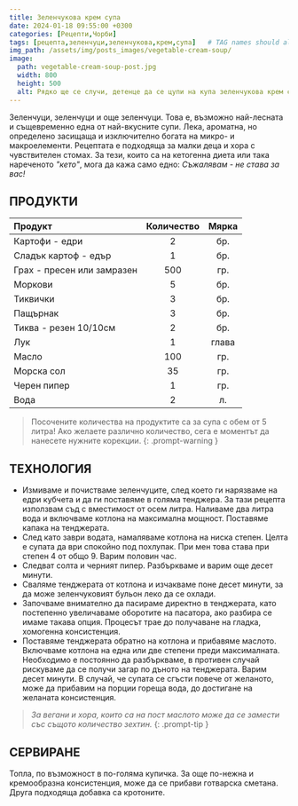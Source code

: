```yaml
---
title: Зеленчукова крем супа
date: 2024-01-18 09:55:00 +0300
categories: [Рецепти,Чорби]
tags: [рецепта,зеленчуци,зеленчукова,крем,супа]   # TAG names should always be lowercase
img_path: /assets/img/posts_images/vegetable-cream-soup/
image:
  path: vegetable-cream-soup-post.jpg
  width: 800
  height: 500
  alt: Рядко ще се случи, детенце да се цупи на купа зеленчукова крем супа.
---
```


Зеленчуци, зеленчуци и още зеленчуци. Това е, възможно най-лесната и същевременно една от най-вкусните супи. Лека, ароматна, но определено засищаща и изключително богата на микро- и макроелементи. Рецептата е подходяща за малки деца и хора с чувствителен стомах. За тези, които са на кетогенна диета или така нареченото *"кето"*, мога да кажа само едно: *Съжалявам - не става за вас!*

## **ПРОДУКТИ**

| Продукт                    |Количество  |Мярка   |
|:---------------------------|:----------:|:------:|
|Картофи - едри              |2           |бр.     |
|Сладък картоф - едър        |1           |бр.     |
|Грах - пресен или замразен  |500         |гр.     |
|Моркови                     |5           |бр.     |
|Тиквички                    |3           |бр.     |
|Пащърнак                    |3           |бр.     |
|Тиква - резен 10/10см       |2           |бр.     |
|Лук                         |1           |глава   |
|Масло                       |100         |гр.     |
|Морска сол                  |35          |гр.     |
|Черен пипер                 |1           |гр.     |
|Вода                        |2           |л.      |

> Посочените количества на продуктите са за супа с обем от 5 литра! Ако желаете различно количество, сега е моментът да нанесете нужните корекции.
{: .prompt-warning }

## **ТЕХНОЛОГИЯ**

- Измиваме и почистваме зеленчуците, след което ги нарязваме на едри кубчета и да ги поставяме в голяма тенджера. За тази рецепта използвам съд с вместимост от осем литра. Наливаме два литра вода и включваме котлона на максимална мощност. Поставяме капака на тенджерата.
- След като заври водата, намаляваме котлона на ниска степен. Целта е супата да ври спокойно под похлупак. При мен това става при степен 4 от общо 9. Варим половин час.
- Следват солта и черният пипер. Разбъркваме и варим още десет минути.
- Сваляме тенджерата от котлона и изчакваме поне десет минути, за да може зеленчуковият бульон леко да се охлади.
- Започваме внимателно да пасираме директно в тенджерата, като постепенно увеличаваме оборотите на пасатора, ако разбира се имаме такава опция. Процесът трае до получаване на гладка, хомогенна консистенция.
- Поставяме тенджерата обратно на котлона и прибавяме маслото. Включваме котлона на една или две степени преди максималната. Необходимо е постоянно да разбъркваме, в противен случай рискуваме да се получи загар по дъното на тенджерата. Варим десет минути. В случай, че супата се сгъсти повече от желаното, може да прибавим на порции гореща вода, до достигане на желаната консистенция.

> *За вегани и хора, които са на пост маслото може да се замести със същото количество зехтин.*
{: .prompt-tip }

## **СЕРВИРАНЕ**

Топла, по възможност в по-голяма купичка. За още по-нежна и кремообразна консистенция, може да се прибави готварска сметана. Друга подходяща добавка са кротоните.
